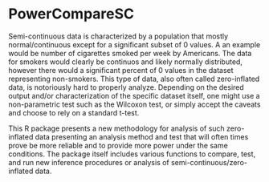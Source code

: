 # PowerCompareSC

Semi-continuous data is characterized by a population that mostly normal/continuous except for a significant subset of 0 values. A an example would be number of cigarettes smoked per week by Americans. The data for smokers would clearly be continuos and likely normally distributed, however there would a significant percent of 0 values in the dataset representing non-smokers. This type of data, also often called zero-inflated data, is notoriously hard to properly analyze. Depending on the desired output and/or characterization of the specific dataset itself, one might use a non-parametric test such as the Wilcoxon test, or simply accept the caveats and choose to rely on a standard t-test.

This R package presents a new methodology for analysis of such zero-inflated data presenting an analysis method and test that will often times prove be more reliable and to provide more power under the same conditions. The package itself includes various functions to compare, test, and run new inference procedures or analysis of semi-continuous/zero-inflated data. 

